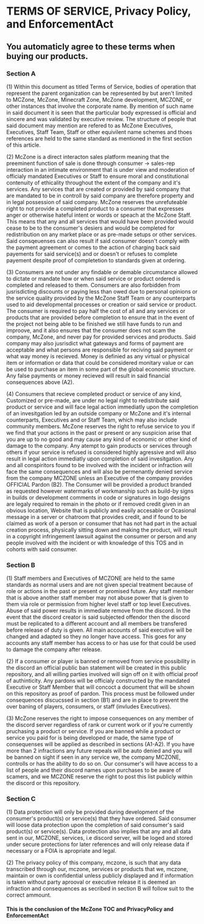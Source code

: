 # TERMS OF SERVICE, Privacy Policy, and EnforcementAct
## You automaticly agree to these terms when buying our products.
 
### Section A

(1) Within this document as titled Terms of Service, bodies of operation that represent the parent organization can be represented by but aren't limited to MCZone, McZone, Minecraft Zone, McZone development, MCZONE, or other instances that involve the corporate name. By mention of such name in said document it is seen that the particular body expressed is official and sincere and was validated by executive
review. The structure of people that said document may mention are refered to as McZone Executives, Executives, Staff Team, Staff or other equivilent name schemes and thoes references are held to the same standard as mentioned in the first section of this article. 

(2) McZone is a direct interacton sales platform meaning that the preeminent function of sale is done through consumer -> sales-rep interaction in an intimate environment that is under view and moderation of officialy mandated Executives or Staff to ensure moral and constitutional contenuity of ethicality throughout the extent of the company and it's services. Any services that are created or provided by said company that are mandated to be in controll by said company are therefore property and in legal possession of said company. McZone reserves the unrefuteable right to not provide a completed product to a consumer that expresses anger or otherwise hateful intent or words or speach at the McZone Staff. This means that any and all services that would have been provided would cease to be to the consumer's desiers and would be completed for redistribution on any market place or as pre-made setups or other services. Said consqeuenses can also result if said consumer doesn't comply with the payment agreement or comes to the action of charging back said payements for said service(s) and or doesn't or refuses to complete payement despite proof of completetion to standards given at ordering. 

(3) Consumers are not under any findable or demable circumstance allowed to dictate or mandate how or when said service or product ordered is completed and released to them. Consumers are also forbidden from jusrisdicting discounts or paying less than owed due to personal opinions or the service quality provided by the McZone Staff Team or any counterparts used to aid developmental processes or creation or said service or product. The consumer is required to pay half the cost of all and any services or products that are provided before completion to ensure that in the event of the project not being able to be finished we still have funds to run and improove, and it also ensures that the consumer does not scam the company, McZone, and never pay for provided services and products. Said company may also jusrisdict what gateways and forms of payment are acceptable and what persons are responsible for reciving said payment or what way money is recieved. Money is definied as any virtual or physical item or information or data that could be considered monitary value or can be used to purchase an item in some part of the global economic structure. Any false payments or money recieved will result in said financial consequences above (A2).

(4) Consumers that recieve completed product or service of any kind, Customized or pre-made, are under no legal right to redistribute said product or service and will face legal action immediatly upon the completion of an invesitgation led by an outside company or McZone and it's internal counterparts, Executives and or Staff Team, which may also include community members. McZone reserves the right to refuse service to you if we find that your actions in the past or present or any suspicion arise that you are up to no good and may cause any kind of economic or other kind of damage to the company. Any atempt to gain products or services through others if your service is refused is considered highly agressive and will also result in legal action immediatly upon completion of said invesitgation. Any and all conspiritors found to be involved with the incident or infraction will face the same consequences and will also be permenantly denied service from the company MCZONE unless an Executive of the company provides OFFICIAL Pardon (B2). The Consumer will be provided a product branded as requested however watermarks of workmanship such as build-by signs in builds or development comments in code or signatures in logo designs are legaly required to remain in the photo or if removed credit given in an obvious location, Website that is publicly and easily accesable or Ocasional message in a server or chatroom that provides credit, and if found to be claimed as work of a person or consumer that has not had part in the actual creation process, physically sitting down and making the product, will result in a copyright infringement lawsuit against the consumer or person and any people involved with the incident or with knowledge of this TOS and in cohorts with said consumer.

### Section B

(1) Staff members and Executives of MCZONE are held to the same standards as normal users and are not given special treatment because of role or actions in the past or present or promised future. Any staff member that is above another staff member may not abuse power that is given to them via role or permission from higher level staff or top level Executives. Abuse of said power results in immediate remove from the discord. In the event that the discord creator is said subjected offendor then the discord must be replicated to a different account and all members be transfered before release of duty is given. All main accounts of said executive will be changed and adapted so they no longer have access. This goes for any accounts any staff member has access to or has use for that could be used to damage the company after release.


(2) If a consumer or player is banned or removed from service possibility in the discord an official public ban statement will be created in this public repository, and all willing parties involved will sign off on it with official proof of authinticity. Any pardons will be officialy constructed by the mandated Executive or Staff Member that will concoct a document that will be shown on this repository as proof of pardon. This process must be followed under consequences discucssed in section (B1) and are in place to prevent the over baning of players, consumers, or staff (invludes Executives).

(3) McZone reserves the right to impose consequences on any member of the discord server regardless of rank or current work or if you're currently pruchasing a product or service. If you are banned while a product or service you paid for is being developed or made, the same type of consequenses will be applied as described in sections (A1-A2). If you have more than 2 infractions any future repeals will be auto denied and you will be banned on sight if seen in any service we, the company MCZONE, controlls or has the ability to do so on.
Our consumer's will have access to a list of people and their discord names upon purchases to be aware of scamers, and we MCZONE reserve the right to post this list publicly within the discord or this repository.

### Section C

(1) Data protection will only be provided during development of the consumer's product(s) or service(s) that they have ordered. Said consumer will loose data protection upon the completion of said consumer's said  product(s) or service(s). Data protection also implies that any and all data sent in our, MCZONE, services, i.e discord server, will be loged and stored under secure protections for later references and will only release data if necessary or a FOIA is apropriate and legal.

(2) The privacy policy of this company, mczone, is such that any data transcribed through our, mczone, services or products that we, mczone, maintain or own is confidential unless publicly displayed and if information is taken without party aprooval or executive release it is deemed an infraction and consequences as secribed in section B will follow suit to the correct ammount. 


#### This is the conclusion of the McZone TOC and PrivacyPolicy and EnforcementAct
